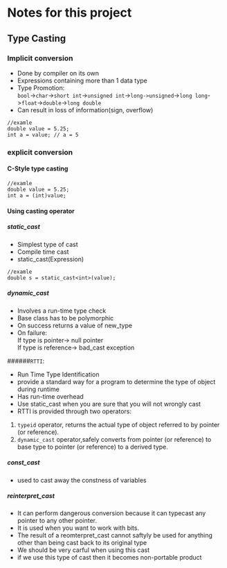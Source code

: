# Notes for this project

## Type Casting

### Implicit conversion
- Done by compiler on its own
- Expressions containing more than 1 data type
- Type Promotion:
<br>```bool```->```char```->```short int```->```unsigned int```->```long->unsigned```->```long long```->```float```->```double```->```long double```<br>
- Can result in loss of information(sign, overflow)
```
//examle
double value = 5.25;
int a = value; // a = 5
```
### explicit conversion
#### C-Style type casting
```
//examle
double value = 5.25;
int a = (int)value;
```

#### Using casting operator

##### static_cast<type>

- Simplest type of cast
- Compile time cast
- static_cast<type>(Expression)
```
//examle
double s = static_cast<int>(value);
```

##### dynamic_cast<type>
- Involves a run-time type check
- Base class has to be polymorphic
- On success returns a value of new_type 
- On failure:<br>
If type is pointer-> null pointer<br>
If type is reference-> bad_cast exception<br>

######```RTTI```:<br>
- Run Time Type Identification
- provide a standard way for a program to determine the type of object during runtime
- Has run-time overhead
- Use static_cast when you are sure that you will not wrongly cast
- RTTI is provided through two operators:
1. ```typeid``` operator, returns the actual type of object referred to by pointer (or reference).
2. ```dynamic_cast``` operator,safely converts from pointer (or reference) to base type to pointer (or reference) to a derived type.


##### const_cast<type>
- used to cast away the constness of variables

##### reinterpret_cast<type>
- It can perform dangerous conversion because it can typecast any pointer to any other pointer.
- It is used when you want to work with bits.
- The result of a reomterpret_cast cannot saftyly be used for anything other than being cast back to its original type 
- We should be very carful when using this cast
- if we use this type of cast then it becomes non-portable product

